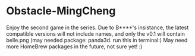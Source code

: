 # Obstacle-MingCheng
Enjoy the second game in the series.
Due to B****'s insistance, the latest compatible versions will not include names, and only the v0.1 will contain belle.png (may needed package: panda3d. run this in terminal:) 
May need more HomeBrew packages in the future, not sure yet! :)
